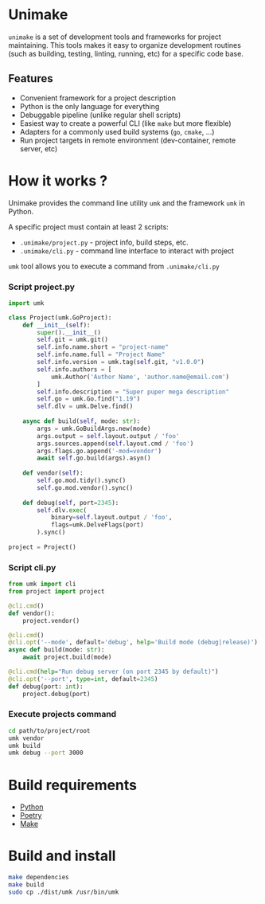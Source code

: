 # Unimake
`unimake` is a set of development tools and frameworks for project maintaining. This tools makes it easy to organize development routines (such as building, testing, linting, running, etc) for a specific code base. 
## Features
- Convenient framework for a project description
- Python is the only language for everything
- Debuggable pipeline (unlike regular shell scripts)
- Easiest way to create a powerful CLI (like `make` but more flexible)
- Adapters for a commonly used build systems (`go`, `cmake`, ...)
- Run project targets in remote environment (dev-container, remote server, etc)
# How it works ?
Unimake provides the command line utility `umk` and the framework `umk` in Python.

A specific project must contain at least 2 scripts:
- `.unimake/project.py` - project info, build steps, etc.
- `.unimake/cli.py` - command line interface to interact with project

`umk` tool allows you to execute a command from `.unimake/cli.py`
### Script project.py

```py
import umk 

class Project(umk.GoProject):  
    def __init__(self):  
        super().__init__()  
        self.git = umk.git()
        self.info.name.short = "project-name"
        self.info.name.full = "Project Name"
        self.info.version = umk.tag(self.git, "v1.0.0")
        self.info.authors = [
            umk.Author('Author Name', 'author.name@email.com')
        ]
        self.info.description = "Super puper mega description"  
        self.go = umk.Go.find("1.19")
        self.dlv = umk.Delve.find()
  
    async def build(self, mode: str):
        args = umk.GoBuildArgs.new(mode)  
        args.output = self.layout.output / 'foo'
        args.sources.append(self.layout.cmd / 'foo')
        args.flags.go.append('-mod=vendor')
        await self.go.build(args).asyn()
  
    def vendor(self):
        self.go.mod.tidy().sync()
        self.go.mod.vendor().sync()
  
    def debug(self, port=2345):
        self.dlv.exec(
            binary=self.layout.output / 'foo',
            flags=umk.DelveFlags(port)
        ).sync()
  
project = Project()
```
### Script cli.py

```py
from umk import cli  
from project import project  

@cli.cmd()
def vendor():  
    project.vendor()

@cli.cmd()
@cli.opt('--mode', default='debug', help='Build mode (debug|release)')
async def build(mode: str):
    await project.build(mode)

@cli.cmd(help="Run debug server (on port 2345 by default)")
@cli.opt('--port', type=int, default=2345)  
def debug(port: int):  
    project.debug(port)
```
### Execute projects command
```sh
cd path/to/project/root
umk vendor
umk build
umk debug --port 3000
``` 
# Build requirements
- [Python](https://www.python.org/)
- [Poetry](https://python-poetry.org/docs/#installation)
- [Make](https://www.gnu.org/software/make/manual/make.html)
# Build and install
```sh
make dependencies
make build
sudo cp ./dist/umk /usr/bin/umk
```